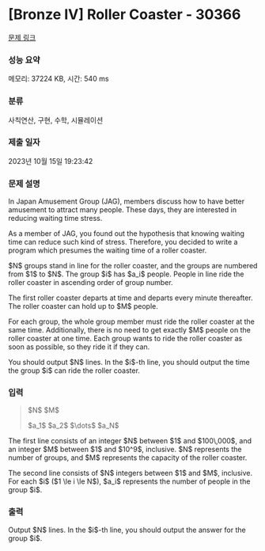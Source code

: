 # [Bronze IV] Roller Coaster - 30366 

[문제 링크](https://www.acmicpc.net/problem/30366) 

### 성능 요약

메모리: 37224 KB, 시간: 540 ms

### 분류

사칙연산, 구현, 수학, 시뮬레이션

### 제출 일자

2023년 10월 15일 19:23:42

### 문제 설명

<p>In Japan Amusement Group (JAG), members discuss how to have better amusement to attract many people. These days, they are interested in reducing waiting time stress.</p>

<p>As a member of JAG, you found out the hypothesis that knowing waiting time can reduce such kind of stress. Therefore, you decided to write a program which presumes the waiting time of a roller coaster.</p>

<p>$N$ groups stand in line for the roller coaster, and the groups are numbered from $1$ to $N$. The group $i$ has $a_i$ people. People in line ride the roller coaster in ascending order of group number.</p>

<p>The first roller coaster departs at time and departs every minute thereafter. The roller coaster can hold up to $M$ people.</p>

<p>For each group, the whole group member must ride the roller coaster at the same time. Additionally, there is no need to get exactly $M$ people on the roller coaster at one time. Each group wants to ride the roller coaster as soon as possible, so they ride it if they can.</p>

<p>You should output $N$ lines. In the $i$-th line, you should output the time the group $i$ can ride the roller coaster.</p>

### 입력 

 <blockquote>
<p>$N$ $M$</p>

<p>$a_1$ $a_2$ $\dots$ $a_N$</p>
</blockquote>

<p>The first line consists of an integer $N$ between $1$ and $100\,000$, and an integer $M$ between $1$ and $10^9$, inclusive. $N$ represents the number of groups, and $M$ represents the capacity of the roller coaster.</p>

<p>The second line consists of $N$ integers between $1$ and $M$, inclusive. For each $i$ ($1 \le i \le N$), $a_i$ represents the number of people in the group $i$.</p>

### 출력 

 <p>Output $N$ lines. In the $i$-th line, you should output the answer for the group $i$.</p>


